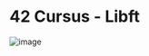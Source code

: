 # 42 Cursus - Libft
![image](https://github.com/beedir/42-Libft/assets/126709371/38bef409-34f7-43aa-ac15-0d664ed00afd)
